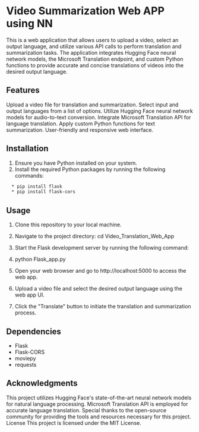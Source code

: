 # Video Summarization Web APP using NN

This is a web application that allows users to upload a video, select an output language, and utilize various API calls to perform translation and summarization tasks. The application integrates Hugging Face neural network models, the Microsoft Translation endpoint, and custom Python functions to provide accurate and concise translations of videos into the desired output language.

## Features
Upload a video file for translation and summarization.
Select input and output languages from a list of options.
Utilize Hugging Face neural network models for audio-to-text conversion.
Integrate Microsoft Translation API for language translation.
Apply custom Python functions for text summarization.
User-friendly and responsive web interface.


## Installation
1. Ensure you have Python installed on your system.
2. Install the required Python packages by running the following commands:
```bash
  * pip install flask
  * pip install flask-cors
 ```
## Usage
1. Clone this repository to your local machine.

2. Navigate to the project directory:
    cd Video_Translation_Web_App

2. Start the Flask development server by running the following command:

3. python Flask_app.py
   
4. Open your web browser and go to http://localhost:5000 to access the web app.

5. Upload a video file and select the desired output language using the web app UI.

6. Click the "Translate" button to initiate the translation and summarization process.

## Dependencies
  * Flask
  * Flask-CORS
  * moviepy
  * requests

## Acknowledgments

This project utilizes Hugging Face's state-of-the-art neural network models for natural language processing.
Microsoft Translation API is employed for accurate language translation.
Special thanks to the open-source community for providing the tools and resources necessary for this project.
License
This project is licensed under the MIT License.
